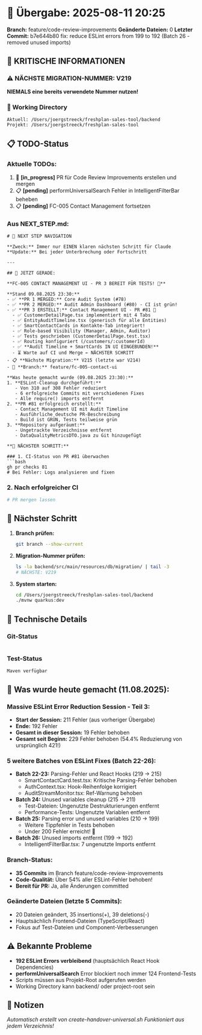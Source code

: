# 🤝 Übergabe: 2025-08-11 20:25
**Branch:** feature/code-review-improvements
**Geänderte Dateien:** 0
**Letzter Commit:** b7e644b80 fix: reduce ESLint errors from 199 to 192 (Batch 26 - removed unused imports)

## 🚨 KRITISCHE INFORMATIONEN

### ⚠️ NÄCHSTE MIGRATION-NUMMER: V219
**NIEMALS eine bereits verwendete Nummer nutzen!**

### 📍 Working Directory
```
Aktuell: /Users/joergstreeck/freshplan-sales-tool/backend
Projekt: /Users/joergstreeck/freshplan-sales-tool
```

## 📋 TODO-Status

### Aktuelle TODOs:
1. 🔄 **[in_progress]** PR für Code Review Improvements erstellen und mergen
2. 📋 **[pending]** performUniversalSearch Fehler in IntelligentFilterBar beheben
3. 📋 **[pending]** FC-005 Contact Management fortsetzen

### Aus NEXT_STEP.md:
```
# 🧭 NEXT STEP NAVIGATION

**Zweck:** Immer nur EINEN klaren nächsten Schritt für Claude
**Update:** Bei jeder Unterbrechung oder Fortschritt

---

## 🎯 JETZT GERADE:

**FC-005 CONTACT MANAGEMENT UI - PR 3 BEREIT FÜR TESTS! 📱**

**Stand 09.08.2025 23:30:**
- ✅ **PR 1 MERGED:** Core Audit System (#78)
- ✅ **PR 2 MERGED:** Audit Admin Dashboard (#80) - CI ist grün!
- ✅ **PR 3 ERSTELLT:** Contact Management UI - PR #81 🎉
  - ✅ CustomerDetailPage.tsx implementiert mit 4 Tabs
  - ✅ EntityAuditTimeline.tsx (generisch für alle Entities)
  - ✅ SmartContactCards in Kontakte-Tab integriert!
  - ✅ Role-based Visibility (Manager, Admin, Auditor)
  - ✅ Tests geschrieben (CustomerDetailPage.test.tsx)
  - ✅ Routing konfiguriert (/customers/:customerId)
  - ✅ **Audit Timeline + SmartCards IN UI EINGEBUNDEN!**
  - ⏳ Warte auf CI und Merge ← NÄCHSTER SCHRITT
- 📋 **Nächste Migration:** V215 (letzte war V214)
- 🌿 **Branch:** feature/fc-005-contact-ui

**Was heute gemacht wurde (09.08.2025 23:30):**
1. **ESLint-Cleanup durchgeführt:**
   - Von 310 auf 308 Fehler reduziert
   - 6 erfolgreiche Commits mit verschiedenen Fixes
   - Alle require() imports entfernt
2. **PR #81 erfolgreich erstellt:**
   - Contact Management UI mit Audit Timeline
   - Ausführliche deutsche PR-Beschreibung
   - Build ist GRÜN, Tests teilweise grün
3. **Repository aufgeräumt:**
   - Ungetrackte Verzeichnisse entfernt
   - DataQualityMetricsDTO.java zu Git hinzugefügt

**🚀 NÄCHSTER SCHRITT:**

### 1. CI-Status von PR #81 überwachen
```bash
gh pr checks 81
# Bei Fehler: Logs analysieren und fixen
```

### 2. Nach erfolgreicher CI
```bash
# PR mergen lassen
```

## 🎯 Nächster Schritt

1. **Branch prüfen:**
   ```bash
   git branch --show-current
   ```

2. **Migration-Nummer prüfen:**
   ```bash
   ls -la backend/src/main/resources/db/migration/ | tail -3
   # NÄCHSTE: V219
   ```

3. **System starten:**
   ```bash
   cd /Users/joergstreeck/freshplan-sales-tool/backend
   ./mvnw quarkus:dev
   ```

## 🔧 Technische Details

### Git-Status
```

```

### Test-Status
```
Maven verfügbar
```

## 🎯 Was wurde heute gemacht (11.08.2025):

### Massive ESLint Error Reduction Session - Teil 3:
- **Start der Session:** 211 Fehler (aus vorheriger Übergabe)
- **Ende:** 192 Fehler
- **Gesamt in dieser Session:** 19 Fehler behoben
- **Gesamt seit Beginn:** 229 Fehler behoben (54.4% Reduzierung von ursprünglich 421!)

### 5 weitere Batches von ESLint Fixes (Batch 22-26):
- **Batch 22-23:** Parsing-Fehler und React Hooks (219 → 215)
  - SmartContactCard.test.tsx: Kritische Parsing-Fehler behoben
  - AuthContext.tsx: Hook-Reihenfolge korrigiert
  - AuditStreamMonitor.tsx: Ref-Warnung behoben
- **Batch 24:** Unused variables cleanup (215 → 211)
  - Test-Dateien: Ungenutzte Destrukturierungen entfernt
  - Performance-Tests: Ungenutzte Variablen entfernt
- **Batch 25:** Parsing error und unused variables (210 → 199)
  - Weitere Tippfehler in Tests behoben
  - Under 200 Fehler erreicht! 🎉
- **Batch 26:** Unused imports entfernt (199 → 192)
  - IntelligentFilterBar.tsx: 7 ungenutzte Imports entfernt

### Branch-Status:
- **35 Commits** im Branch feature/code-review-improvements
- **Code-Qualität:** Über 54% aller ESLint-Fehler behoben!
- **Bereit für PR:** Ja, alle Änderungen committed

### Geänderte Dateien (letzte 5 Commits):
- 20 Dateien geändert, 35 insertions(+), 39 deletions(-)
- Hauptsächlich Frontend-Dateien (TypeScript/React)
- Fokus auf Test-Dateien und Component-Verbesserungen

## ⚠️ Bekannte Probleme

- **192 ESLint Errors verbleibend** (hauptsächlich React Hook Dependencies)
- **performUniversalSearch** Error blockiert noch immer 124 Frontend-Tests
- Scripts müssen aus Projekt-Root aufgerufen werden
- Working Directory kann backend/ oder project-root sein

## 📝 Notizen

_Automatisch erstellt von create-handover-universal.sh_
_Funktioniert aus jedem Verzeichnis!_
